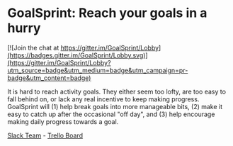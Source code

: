 # GoalSprint: Reach your goals in a hurry

[![Join the chat at https://gitter.im/GoalSprint/Lobby](https://badges.gitter.im/GoalSprint/Lobby.svg)](https://gitter.im/GoalSprint/Lobby?utm_source=badge&utm_medium=badge&utm_campaign=pr-badge&utm_content=badge)

It is hard to reach activity goals.  They either seem too lofty, are too easy to fall behind on, or lack any real incentive to keep making progress.  GoalSprint will (1) help break goals into more manageable bits, (2) make it easy to catch up after the occasional "off day", and (3) help encourage making daily progress towards a goal.

[Slack Team](https://goalsprint.slack.com) - [Trello Board](https://trello.com/b/qVS44nYE)
